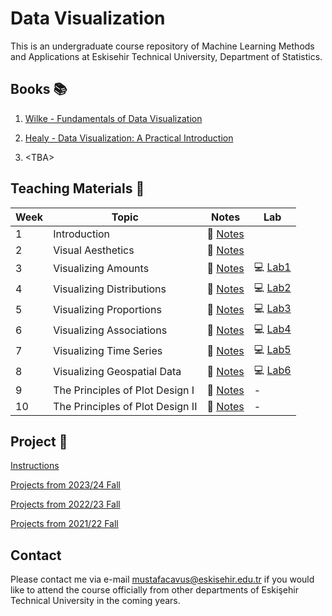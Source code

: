 # Data Visualization

This is an undergraduate course repository of Machine Learning Methods and Applications at Eskisehir Technical University, Department of Statistics.

## Books 📚

1. [Wilke - Fundamentals of Data Visualization](https://clauswilke.com/dataviz/)

2. [Healy - Data Visualization: A Practical Introduction](https://socviz.co/index.html#preface) 

3. \<TBA\>


## Teaching Materials 📂

| Week | Topic                                  | Notes                                                                                                    | Lab                   |
|------|----------------------------------------|----------------------------------------------------------------------------------------------------------|-----------------------|
| 1    | Introduction                           | 📖 [Notes](https://github.com/mcavs/Course_DataVisualization/blob/main/LectureNotes/DataViz_Week1.pdf)   |                       |                  
| 2    | Visual Aesthetics                      | 📖 [Notes](https://github.com/mcavs/Course_DataVisualization/blob/main/LectureNotes/DataViz_Week2.pdf)   |                       |
| 3    | Visualizing Amounts                    | 📖 [Notes](https://github.com/mcavs/Course_DataVisualization/blob/main/LectureNotes/DataViz_Week3.pdf)   | :computer: [Lab1]()   |               
| 4    | Visualizing Distributions              | 📖 [Notes](https://github.com/mcavs/Course_DataVisualization/blob/main/LectureNotes/DataViz_Week4.pdf)   | :computer: [Lab2]()   |        
| 5    | Visualizing Proportions                | 📖 [Notes](https://github.com/mcavs/Course_DataVisualization/blob/main/LectureNotes/DataViz_Week5.pdf)   | :computer: [Lab3]()   |     
| 6    | Visualizing Associations               | 📖 [Notes](https://github.com/mcavs/Course_DataVisualization/blob/main/LectureNotes/DataViz_Week6.pdf)   | :computer: [Lab4]()   |   
| 7    | Visualizing Time Series                | 📖 [Notes](https://github.com/mcavs/Course_DataVisualization/blob/main/LectureNotes/DataViz_Week7.pdf)   | :computer: [Lab5]()   |             
| 8    | Visualizing Geospatial Data            | 📖 [Notes](https://github.com/mcavs/Course_DataVisualization/blob/main/LectureNotes/DataViz_Week8.pdf)   | :computer: [Lab6]()   |
| 9    | The Principles of Plot Design I        | 📖 [Notes](https://github.com/mcavs/Course_DataVisualization/blob/main/LectureNotes/DataViz_Week9.pdf)   | -                     |
| 10   | The Principles of Plot Design II       | 📖 [Notes](https://github.com/mcavs/Course_DataVisualization/blob/main/LectureNotes/DataViz_Week10.pdf)  | -                     |


## Project &#x1F680;

[Instructions]()

[Projects from 2023/24 Fall](https://github.com/mcavs/ESTUStat_2023Guz_VeriGorsellestirme/blob/main/Projeler/Posterler/Readme.md)

[Projects from 2022/23 Fall](https://github.com/mcavs/ESTUStat_2022Guz_VeriGorsellestirme/blob/main/Projeler/Posterler/Readme.md)

[Projects from 2021/22 Fall](https://github.com/mcavs/ESTUStat_2021Guz_VeriGorsellestirme/tree/main/Projeler)


## Contact

Please contact me via e-mail <mustafacavus@eskisehir.edu.tr> if you would like to attend the course officially from other departments of Eskişehir Technical University in the coming years.
